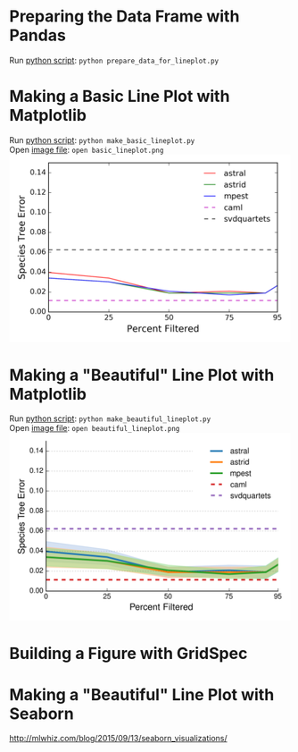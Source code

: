 # Preparing the Data Frame with Pandas
Run [python script](prepare_data_for_lineplot.py): `python prepare_data_for_lineplot.py`

# Making a Basic Line Plot with Matplotlib
Run [python script](make_basic_lineplot.py): `python make_basic_lineplot.py` </br>
Open [image file](basic_lineplot.png): `open basic_lineplot.png`
![](basic_lineplot.png)

# Making a "Beautiful" Line Plot with Matplotlib
Run [python script](make_beautiful_lineplot.py): `python make_beautiful_lineplot.py` </br>
Open [image file](beautiful_lineplot.png): `open beautiful_lineplot.png`
![](beautiful_lineplot.png)

# Building a Figure with GridSpec


# Making a "Beautiful" Line Plot with Seaborn
http://mlwhiz.com/blog/2015/09/13/seaborn_visualizations/
